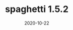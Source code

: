 ---
title: spaghetti 1.5.2
date: 2020-10-22
description: spaghetti 1.5.2 released. This released includes a critical bug fix concerning the results from splitting network segments.
type: news
month: "10.22"
year: "2020"
link: "https://pypi.org/project/spaghetti/1.5.2/"
---
